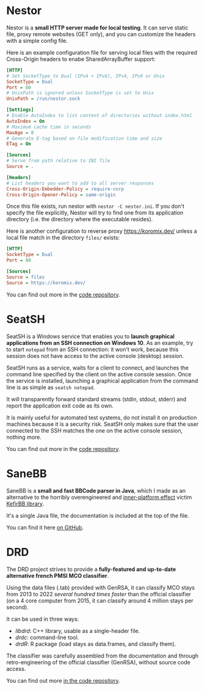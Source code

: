 # Nestor

Nestor is a **small HTTP server made for local testing**. It can serve static file, proxy remote websites (GET only), and you can customize the headers with a simple config file.

Here is an example configuration file for serving local files with the required Cross-Origin headers to enabe SharedArrayBuffer support:

```ini
[HTTP]
# Set SocketType to Dual (IPv4 + IPv6), IPv4, IPv6 or Unix
SocketType = Dual
Port = 80
# UnixPath is ignored unless SocketType is set to Unix
UnixPath = /run/nestor.sock

[Settings]
# Enable AutoIndex to list content of directories without index.html
AutoIndex = On
# Maximum cache time in seconds
MaxAge = 0
# Generate E-tag based on file modification time and size
ETag = On

[Sources]
# Serve from path relative to INI file
Source = .

[Headers]
# List headers you want to add to all server responses
Cross-Origin-Embedder-Policy = require-corp
Cross-Origin-Opener-Policy = same-origin
```

Once this file exists, run nestor with `nestor -C nestor.ini`. If you don't specify the file explicitly, Nestor will try to find one from its application directory (i.e. the directory where the executable resides).

Here is another configuration to reverse proxy https://koromix.dev/ unless a local file match in the directory `files/` exists:

```ini
[HTTP]
SocketType = Dual
Port = 80

[Sources]
Source = files
Source = https://koromix.dev/
```

You can find out more in the [code repository](https://github.com/Koromix/rygel/tree/master/src/attic#nestor).

# SeatSH

SeatSH is a Windows service that enables you to **launch graphical applications from an SSH connection on Windows 10**. As an example, try to start `notepad` from an SSH connection: it won't work, because this session does not have access to the active console (desktop) session.

SeatSH runs as a service, waits for a client to connect, and launches the command line specified by the client on the active console session. Once the service is installed, launching a graphical application from the command line is as simple as `seatsh notepad`.

It will transparently forward standard streams (stdin, stdout, stderr) and report the application exit code as its own.

It is mainly useful for automated test systems, do not install it on production machines because it is a security risk. SeatSH only makes sure that the user connected to the SSH matches the one on the active console session, nothing more.

You can find out more in the [code repository](https://github.com/Koromix/rygel/tree/master/src/attic#seatsh).

# SaneBB

SaneBB is a **small and fast BBCode parser in Java**, which I made as an alternative to the horribly overengineered and [inner-platform effect](https://en.wikipedia.org/wiki/Inner-platform_effect) victim [KefirBB library](https://github.com/kefirfromperm/kefirbb).

It's a single Java file, the documentation is included at the top of the file.

You can find it here [on GitHub](https://github.com/Koromix/libraries/blob/master/SaneBB.java).

# DRD

The DRD project strives to provide a **fully-featured and up-to-date alternative french PMSI MCO classifier**.

Using the data files (.tab) provided with GenRSA, it can classify MCO stays from 2013 to 2022 *several hundred times faster* than the official classifier (on a 4 core computer from 2015, it can classify around 4 million stays per second).

It can be used in three ways:

- *libdrd*: C++ library, usable as a single-header file.
- *drdc*: command-line tool.
- *drdR*: R package (load stays as data.frames, and classify them).

The classifier was carefully assembled from the documentation and through retro-engineering of the official classifier (GenRSA), without source code access.

You can find out more [in the code repository](https://github.com/Koromix/rygel/tree/master/src/drd).
